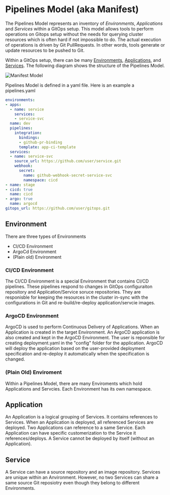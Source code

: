 # Pipelines Model (aka Manifest)

The Pipelines Model represents an inventory of _Environments_, _Applications_ and _Services_ within a GitOps setup.  This model allows tools to perform operations on Gitops setup without the needs for querying cluster resources which is often hard if not impossible to do.  The actual execution of operations is driven by Git PullRequests.  In other words, tools generate or update resources to be pushed to Git.

Within a GitOps setup, there can be many [Environments](#Environment), [Applications](#Application), and [Services](#Service).  The following diagram shows the structure of the Pipelines Model.


![Manifest Model](img/pipelines_model.png)
 

Pipelines Model is defined in a yaml file.   Here is an example a pipelines.yaml

```yaml
environments:
- apps:
  - name: service
    services:
    - service-svc
  name: dev
  pipelines:
    integration:
      bindings:
      - github-pr-binding
      template: app-ci-template
  services:
  - name: service-svc
    source_url: https://github.com/user/service.git
    webhook:
      secret:
        name: github-webhook-secret-service-svc
        namespace: cicd
- name: stage
- cicd: true
  name: cicd
- argo: true
  name: argocd
gitops_url: https://github.com/user/gitops.git
```

## Environment

There are three types of Environments
* CI/CD Environment
* ArgoCd Environment 
* (Plain old) Environment

### CI/CD Environment

The CI/CD Environment is a special Environment that contains CI/CD pipelines.   These pipelines respond to changes in GitOps configuraiton repository and Application/Service soruce repositories.   They are responisble for keeping the resources in the cluster in-sync with the configurations in Git and re-build/re-deploy application/servcie images.

### ArgoCD Environment

ArgoCD is used to perform Continuous Delivery of Applications.   When an Application is created in the target Environment.  An ArgoCD application is also created and kept in the ArgoCD Environment.  The user is reponsible for creating deployment.yaml in the "config" folder for the application.  ArgoCD will deploy the application based on the user-provided deployment specification and re-deploy it automatically when the specification is changed.

### (Plain Old) Enviroment

Within a Pipelines Model, there are many Enviroments which hold Applications and Servcies.  Each Environment has its own namespace.

## Application

An Application is a logical grouping of Services.  It contains references to Services.   When an Application is deployed, all referenced Services are deployed.   Two Applications can reference to a same Service.  Each Application can have specific  customerization to the Service it references/deploys.  A Service cannot be deployed by itself (without an Application).

## Service

A Service can have a source repository and an image repository.  Services are unique within an Anvironment.  However, no two Services can share a same source Git reposiotry even though they belong to different Environments.
